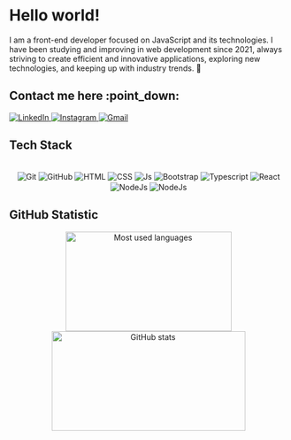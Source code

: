 <h1>Hello world!</h1>
<p>I am a front-end developer focused on JavaScript and its technologies. I have been studying and improving in web development since 2021, always striving to create efficient and innovative applications, exploring new technologies, and keeping up with industry trends. 🚀</p>

<h2>Contact me here :point_down:</h2>
<a  href="https://www.linkedin.com/in/antonielzeferino/" target="_blank"> 
  <img alt="LinkedIn" src="https://img.shields.io/badge/linkedin-%230077B5.svg?style=for-the-badge&logo=linkedin&logoColor=white"/>
</a>
<a href="https://instagram.com/antoniel_zm/" target="_blank"> 
  <img alt="Instagram" src="https://img.shields.io/badge/Instagram-%23E4405F.svg?style=for-the-badge&logo=Instagram&logoColor=white"/>
</a>
<a href="mailto:antonielzeferino0@gmail.com" target="_blank">
  <img alt="Gmail" src="https://img.shields.io/badge/Gmail-3f3A7D?style=for-the-badge&logo=gmail&logoColor=white"/>
</a>

<div >
  <h2>Tech Stack</h2>
  <div align="center"><br>
  <img align="center" alt="Git" src="https://img.shields.io/badge/GIT-E44C30?style=for-the-badge&logo=git&logoColor=white">
  <img align="center" alt="GitHub" src="https://img.shields.io/badge/GitHub-100000?style=for-the-badge&logo=github&logoColor=white">
  <img align="center" alt="HTML" src="https://img.shields.io/badge/HTML5-E34F26?style=for-the-badge&logo=html5&logoColor=white">
  <img align="center" alt="CSS" src="https://img.shields.io/badge/CSS3-1572B6?style=for-the-badge&logo=css3&logoColor=white">
  <img align="center" alt="Js" src="https://img.shields.io/badge/JavaScript-323330?style=for-the-badge&logo=javascript&logoColor=F7DF1E">
  <img align="center" alt="Bootstrap" src="https://img.shields.io/badge/Bootstrap-563D7C?style=for-the-badge&logo=bootstrap&logoColor=white">
  <img align="center" alt="Typescript" src="https://img.shields.io/badge/TypeScript-007ACC?style=for-the-badge&logo=typescript&logoColor=white">
  <img align="center" alt="React" src="https://img.shields.io/badge/React-20223A?style=for-the-badge&logo=react&logoColor=61DAFB">
  <img align="center" alt="NodeJs" src="https://img.shields.io/badge/node.js-6DA55F?style=for-the-badge&logo=node.js&logoColor=white">
  <img align="center" alt="NodeJs" src="https://img.shields.io/badge/Next-black?style=for-the-badge&logo=next.js&logoColor=white">
 </div>
</div>
<h2>GitHub Statistic</h2>
<div display="flex" align="center">
  <img height="180em" width="300" alt="Most used languages" src="https://github-readme-stats.vercel.app/api/top-langs/?username=antonielzeferino&layout=compact&langs_count=7&theme=dracula"/>
  <img height="180em" width="350" alt="GitHub stats" src="https://github-readme-stats.vercel.app/api?username=antonielzeferino&show_icons=true&theme=dracula&hide=prs"/>
</div>
